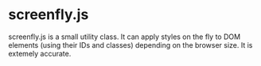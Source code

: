 screenfly.js
=========
screenfly.js is a small utility class. It can apply styles on the fly to DOM elements (using their IDs and classes) depending on the browser size. It is extemely accurate.
